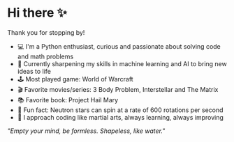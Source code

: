 # Hi there ✨

Thank you for stopping by! 

- 💻 I'm a Python enthusiast, curious and passionate about solving code and math problems
- 🤖 Currently sharpening my skills in machine learning and AI to bring new ideas to life 
- 🕹️ Most played game: World of Warcraft
- 🎬 Favorite movies/series: 3 Body Problem, Interstellar and The Matrix
- 📚 Favorite book: Project Hail Mary
- 🌌 Fun fact: Neutron stars can spin at a rate of 600 rotations per second
- 🧠 I approach coding like martial arts, always learning, always improving
 
 
_"Empty your mind, be formless. Shapeless, like water."_
